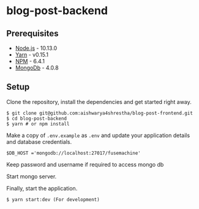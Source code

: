 # blog-post-backend

## Prerequisites

- [Node.js](https://yarnpkg.com/en/docs/install) - 10.13.0
- [Yarn](https://yarnpkg.com/en/docs/install) - v0.15.1
- [NPM](https://docs.npmjs.com/getting-started/installing-node) - 6.4.1
- [MongoDb](https://www.mongodb.com/download-center/community) - 4.0.8

## Setup

Clone the repository, install the dependencies and get started right away.

    $ git clone git@github.com:aishwarya4shrestha/blog-post-frontend.git
    $ cd blog-post-backend
    $ yarn # or npm install

Make a copy of `.env.example` as `.env` and update your application details and database credentials. 

    $DB_HOST ='mongodb://localhost:27017/fusemachine'

Keep password and username if required to access mongo db 

Start mongo server.

Finally, start the application.

    $ yarn start:dev (For development)
